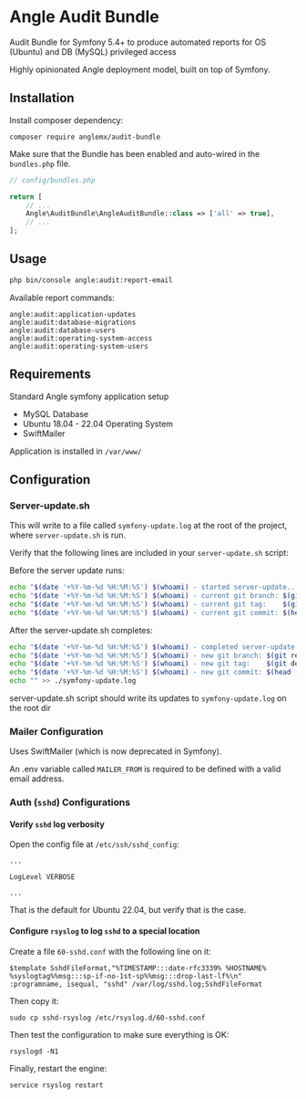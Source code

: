 # Angle Audit Bundle
Audit Bundle for Symfony 5.4+ to produce automated reports for OS (Ubuntu) and DB (MySQL) privileged access

Highly opinionated Angle deployment model, built on top of Symfony.

## Installation
Install composer dependency:

```
composer require anglemx/audit-bundle
```

Make sure that the Bundle has been enabled and auto-wired in the `bundles.php` file.

```php
// config/bundles.php

return [
    // ...
    Angle\AuditBundle\AngleAuditBundle::class => ['all' => true],
    // ...
];
```

## Usage
```bash
php bin/console angle:audit:report-email
```

Available report commands:

```
angle:audit:application-updates
angle:audit:database-migrations
angle:audit:database-users
angle:audit:operating-system-access
angle:audit:operating-system-users
```

## Requirements
Standard Angle symfony application setup

- MySQL Database
- Ubuntu 18.04 - 22.04 Operating System
- SwiftMailer

Application is installed in `/var/www/`


## Configuration
### Server-update.sh

This will write to a file called `symfony-update.log` at the root of the project, where `server-update.sh` is run.

Verify that the following lines are included in your `server-update.sh` script:

Before the server update runs:
```bash
echo "$(date '+%Y-%m-%d %H:%M:%S') $(whoami) - started server-update..." >> ./symfony-update.log
echo "$(date '+%Y-%m-%d %H:%M:%S') $(whoami) - current git branch: $(git rev-parse --abbrev-ref HEAD 2>&1)" >> ./symfony-update.log
echo "$(date '+%Y-%m-%d %H:%M:%S') $(whoami) - current git tag:    $(git describe --tags --exact-match 2>&1)" >> ./symfony-update.log
echo "$(date '+%Y-%m-%d %H:%M:%S') $(whoami) - current git commit: $(head -n 1 ./.git/FETCH_HEAD | cut -c1-8)" >> ./symfony-update.log
```

After the server-update.sh completes:
```bash
echo "$(date '+%Y-%m-%d %H:%M:%S') $(whoami) - completed server-update!" >> ./symfony-update.log
echo "$(date '+%Y-%m-%d %H:%M:%S') $(whoami) - new git branch: $(git rev-parse --abbrev-ref HEAD 2>&1)" >> ./symfony-update.log
echo "$(date '+%Y-%m-%d %H:%M:%S') $(whoami) - new git tag:    $(git describe --tags --exact-match 2>&1)" >> ./symfony-update.log
echo "$(date '+%Y-%m-%d %H:%M:%S') $(whoami) - new git commit: $(head -n 1 ./.git/FETCH_HEAD | cut -c1-8)" >> ./symfony-update.log
echo "" >> ./symfony-update.log
```


server-update.sh script should write its updates to `symfony-update.log` on the root dir


### Mailer Configuration
Uses SwiftMailer (which is now deprecated in Symfony).

An .env variable called `MAILER_FROM` is required to be defined with a valid email address.

### Auth (`sshd`) Configurations
#### Verify `sshd` log verbosity
Open the config file at `/etc/ssh/sshd_config`:

```
...

LogLevel VERBOSE

...
```

That is the default for Ubuntu 22.04, but verify that is the case.

#### Configure `rsyslog` to log `sshd` to a special location
Create a file `60-sshd.conf` with the following line on it:

```
$template SshdFileFormat,"%TIMESTAMP:::date-rfc3339% %HOSTNAME% %syslogtag%%msg:::sp-if-no-1st-sp%%msg:::drop-last-lf%\n"
:programname, isequal, "sshd" /var/log/sshd.log;SshdFileFormat
```

Then copy it:

```
sudo cp sshd-rsyslog /etc/rsyslog.d/60-sshd.conf
```

Then test the configuration to make sure everything is OK:

```
rsyslogd -N1
```

Finally, restart the engine:

```
service rsyslog restart
```